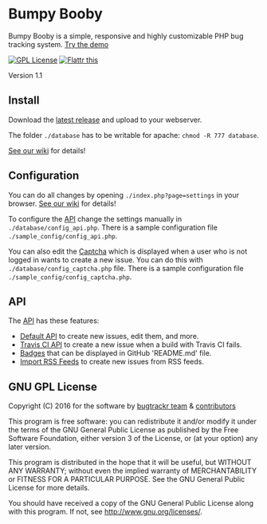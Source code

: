 # Bumpy Booby

Bumpy Booby is a simple, responsive and highly customizable PHP bug tracking system. [Try the demo](https://demo.bugtrackr.eu/)

[![GPL License](https://img.shields.io/badge/license-GPL-blue.svg?style=plastic)](https://bugtrackr.github.io/license/)
[![Flattr this](https://img.shields.io/badge/_Flattr_this_--lightgrey.svg?style=social)](https://flattr.com/submit/auto?fid=y7wn6e&url=https%3A%2F%2Fgithub.com%2Fbugtrackr%2Fbumpy-booby)

Version 1.1

## Install

Download the [latest release](https://github.com/bugtrackr/bumpy-booby/releases/latest) and upload to your webserver.

The folder `./database` has to be writable for apache: `chmod -R 777 database`.

[See our wiki](https://bugtrackr.github.io/wiki/install/) for details!

## Configuration

You can do all changes by opening `./index.php?page=settings` in your browser. [See our wiki](https://bugtrackr.github.io/wiki/config/) for details!

To configure the [API](https://bugtrackr.github.io/api/) change the settings manually in `./database/config_api.php`. 
There is a sample configuration file `./sample_config/config_api.php`.

You can also edit the [Captcha](https://bugtrackr.github.io/wiki/captcha/) which is displayed when a user who is not logged in wants to create a new issue. 
You can do this with `./database/config_captcha.php` file. There is a sample configuration file `./sample_config/config_captcha.php`.

## API

The [API](https://bugtrackr.github.io/api/) has these features:

 * [Default API](https://bugtrackr.github.io/api/bumpybooby/) to create new issues, edit them, and more.
 * [Travis CI API](https://bugtrackr.github.io/api/travis-ci/) to create a new issue when a build with Travis CI fails.
 * [Badges](https://bugtrackr.github.io/api/badges/) that can be displayed in GitHub 'README.md' file.
 * [Import RSS Feeds](https://bugtrackr.github.io/api/rss/) to create new issues from RSS feeds.

## GNU GPL License

Copyright (C) 2016 for the software by 
[bugtrackr team](https://github.com/bugtrackr) & 
[contributors](https://github.com/bugtrackr/bumpy-booby/graphs/contributors)

This program is free software: you can redistribute it and/or modify
it under the terms of the GNU General Public License as published by
the Free Software Foundation, either version 3 of the License, or
(at your option) any later version.

This program is distributed in the hope that it will be useful,
but WITHOUT ANY WARRANTY; without even the implied warranty of
MERCHANTABILITY or FITNESS FOR A PARTICULAR PURPOSE. See the
GNU General Public License for more details.

You should have received a copy of the GNU General Public License
along with this program. If not, see <http://www.gnu.org/licenses/>.
